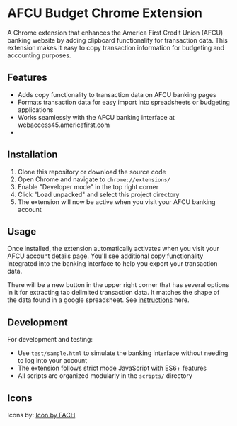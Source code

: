 # AFCU Budget Chrome Extension

A Chrome extension that enhances the America First Credit Union (AFCU) banking website by adding clipboard functionality for transaction data. This extension makes it easy to copy transaction information for budgeting and accounting purposes.

## Features

- Adds copy functionality to transaction data on AFCU banking pages
- Formats transaction data for easy import into spreadsheets or budgeting applications
- Works seamlessly with the AFCU banking interface at webaccess45.americafirst.com
- 

## Installation

1. Clone this repository or download the source code
2. Open Chrome and navigate to `chrome://extensions/`
3. Enable "Developer mode" in the top right corner
4. Click "Load unpacked" and select this project directory
5. The extension will now be active when you visit your AFCU banking account

## Usage

Once installed, the extension automatically activates when you visit your AFCU account details page. You'll see additional copy functionality integrated into the banking interface to help you export your transaction data.

There will be a new button in the upper right corner that has several options in it for extracting tab delimited transaction data. It matches the shape of the data found in a google spreadsheet. See [instructions][spreadsheet-instructions-md] here.

## Development

For development and testing:
- Use `test/sample.html` to simulate the banking interface without needing to log into your account
- The extension follows strict mode JavaScript with ES6+ features
- All scripts are organized modularly in the `scripts/` directory

## Icons

Icons by: [Icon by FACH][icon-attribution]


[spreadsheet-instructions-md]: SPREADSHEET-INSTRUCTIONS.md
[icon-attribution]: https://www.freepik.com/icon/financial_15769437#fromView=keyword&page=1&position=0&uuid=3adade23-a318-4da1-abc2-90e263724313
